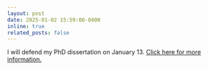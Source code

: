 ```yaml
---
layout: post
date: 2025-01-02 15:59:00-0400
inline: true
related_posts: false
---
```


I will defend my PhD dissertation on January 13. <a href="https://cs.uwaterloo.ca/events/phd-defence-computational-neuroscience-symbols-dynamics-maps-neurosymbolic-approach-to-spatial-cognition">Click here for more information.</a></li>